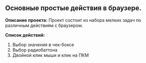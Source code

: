 
## Основные простые действия в браузере.

**Описание проекта:** Проект состоит из набора мелких задач по различным действиям с браузером. 

**Список действий:**

1. Выбор значения в чек-боксе
2. Выбор радиобаттона
3. Двойной клик мыши и клик на ПКМ


